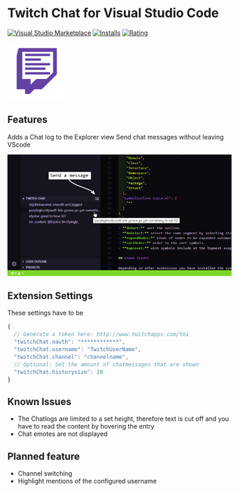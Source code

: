 # Twitch Chat for Visual Studio Code

[![Visual Studio Marketplace](https://img.shields.io/vscode-marketplace/v/hammster1911.twitch-chat.svg)](https://marketplace.visualstudio.com/items?itemName=hammster1911.twitch-chat)
[![Installs](https://img.shields.io/vscode-marketplace/d/hammster1911.twitch-chat.svg)](https://marketplace.visualstudio.com/items?itemName=hammster1911.twitch-chat)
[![Rating](https://img.shields.io/vscode-marketplace/r/hammster1911.twitch-chat.svg)](https://marketplace.visualstudio.com/items?itemName=hammster1911.twitch-chat)

![Logo](https://raw.githubusercontent.com/Hammster/twitch-chat/master/media/twitchChat.png "twitch-chat extension logo")

## Features

Adds a Chat log to the Explorer view
Send chat messages without leaving VScode

![Screenshot](https://raw.githubusercontent.com/Hammster/twitch-chat/master/media/example.jpg "Screenshot showing the twitch-chat extension")


## Extension Settings

These settings have to be 

```js
{
  // Generate a token here: http://www.twitchapps.com/tmi
  "twitchChat.oauth": "************",
  "twitchChat.username": "TwitchUserName",
  "twitchChat.channel": "channelname",
  // Optional: Set the amount of chatmessages that are shown
  "twitchChat.historysize": 20
}
```
## Known Issues

- The Chatlogs are limited to a set height, therefore text is cut off and you have to read the content by hovering the entry
- Chat emotes are not displayed

## Planned feature

- Channel switching
- Highlight mentions of the configured username